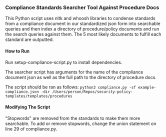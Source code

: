 ### Compliance Standards Searcher Tool Against Procedure Docs

This Python script uses nltk and whoosh libraries to condense standards
from a compliance document in our standardized json form into searchable queries
and then index a directory of procedure/policy documents and run the search queries
against them. The 5 most likely documents to fulfill each standard are outputted.

#### How to Run

Run setup-compliance-script.py to install dependencies.

The searcher script has arguments for the name of the compliance document json as well as 
the full path to the directory of procedure docs.

The script should be ran as follows:
`python3 compliance.py -sf example-compliance.json -dir /Users/person/Repos/security-policy-templates/templates/procedures`


#### Modifying The Script

"Stopwords" are removed from the standards to make them more searchable. To add or remove stopwords,
change the union statement on line 29 of compliance.py.
